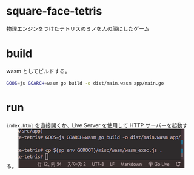 # square-face-tetris
物理エンジンをつけたテトリスのミノを人の顔にしたゲーム

# build
wasm としてビルドする。

```sh
GOOS=js GOARCH=wasm go build -o dist/main.wasm app/main.go
```

# run
`index.html` を直接開くか、Live Server を使用して HTTP サーバ－を起動する。
![alt text](.github/docs/image.png)